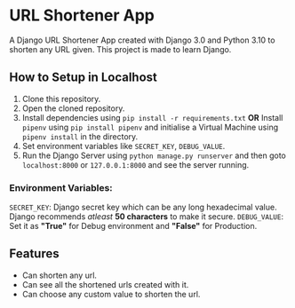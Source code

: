 
# URL Shortener App

A Django URL Shortener App created with Django 3.0 and Python 3.10 to shorten any URL given. This project is made to learn Django.

## How to Setup in Localhost

1. Clone this repository.
2. Open the cloned repository.
3. Install dependencies using ``pip install -r requirements.txt``
**OR**
Install ``pipenv`` using ``pip install pipenv`` and initialise a Virtual Machine using ``pipenv install`` in the directory.
4. Set environment variables like `SECRET_KEY`, `DEBUG_VALUE`.
5. Run the Django Server using ``python manage.py runserver`` and then goto ``localhost:8000`` or ``127.0.0.1:8000`` and see the server running.

### Environment Variables:

`SECRET_KEY`: Django secret key which can be any long hexadecimal value. Django recommends *atleast* **50 characters** to make it secure.
`DEBUG_VALUE`: Set it as **"True"** for Debug environment and **"False"** for Production.


## Features

- Can shorten any url.
- Can see all the shortened urls created with it.
- Can choose any custom value to shorten the url.

